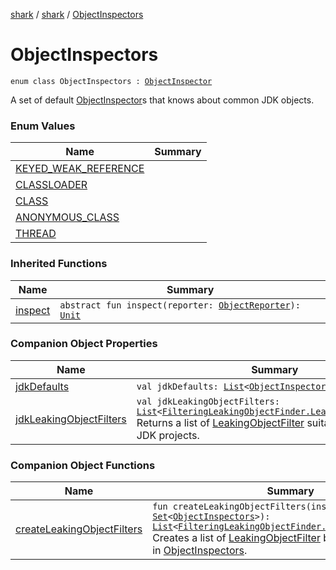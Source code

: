 [shark](../../index.md) / [shark](../index.md) / [ObjectInspectors](./index.md)

# ObjectInspectors

`enum class ObjectInspectors : `[`ObjectInspector`](../-object-inspector/index.md)

A set of default [ObjectInspector](../-object-inspector/index.md)s that knows about common JDK objects.

### Enum Values

| Name | Summary |
|---|---|
| [KEYED_WEAK_REFERENCE](-k-e-y-e-d_-w-e-a-k_-r-e-f-e-r-e-n-c-e/index.md) |  |
| [CLASSLOADER](-c-l-a-s-s-l-o-a-d-e-r/index.md) |  |
| [CLASS](-c-l-a-s-s/index.md) |  |
| [ANONYMOUS_CLASS](-a-n-o-n-y-m-o-u-s_-c-l-a-s-s/index.md) |  |
| [THREAD](-t-h-r-e-a-d/index.md) |  |

### Inherited Functions

| Name | Summary |
|---|---|
| [inspect](../-object-inspector/inspect.md) | `abstract fun inspect(reporter: `[`ObjectReporter`](../-object-reporter/index.md)`): `[`Unit`](https://kotlinlang.org/api/latest/jvm/stdlib/kotlin/-unit/index.html) |

### Companion Object Properties

| Name | Summary |
|---|---|
| [jdkDefaults](jdk-defaults.md) | `val jdkDefaults: `[`List`](https://kotlinlang.org/api/latest/jvm/stdlib/kotlin.collections/-list/index.html)`<`[`ObjectInspector`](../-object-inspector/index.md)`>` |
| [jdkLeakingObjectFilters](jdk-leaking-object-filters.md) | `val jdkLeakingObjectFilters: `[`List`](https://kotlinlang.org/api/latest/jvm/stdlib/kotlin.collections/-list/index.html)`<`[`FilteringLeakingObjectFinder.LeakingObjectFilter`](../-filtering-leaking-object-finder/-leaking-object-filter/index.md)`>`<br>Returns a list of [LeakingObjectFilter](../-filtering-leaking-object-finder/-leaking-object-filter/index.md) suitable for common JDK projects. |

### Companion Object Functions

| Name | Summary |
|---|---|
| [createLeakingObjectFilters](create-leaking-object-filters.md) | `fun createLeakingObjectFilters(inspectors: `[`Set`](https://kotlinlang.org/api/latest/jvm/stdlib/kotlin.collections/-set/index.html)`<`[`ObjectInspectors`](./index.md)`>): `[`List`](https://kotlinlang.org/api/latest/jvm/stdlib/kotlin.collections/-list/index.html)`<`[`FilteringLeakingObjectFinder.LeakingObjectFilter`](../-filtering-leaking-object-finder/-leaking-object-filter/index.md)`>`<br>Creates a list of [LeakingObjectFilter](../-filtering-leaking-object-finder/-leaking-object-filter/index.md) based on the passed in [ObjectInspectors](./index.md). |
